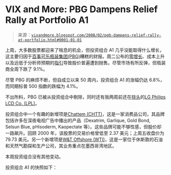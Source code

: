 <!--yml

类别：未分类

日期：2024-05-18 18:45:03

-->

# VIX and More: PBG Dampens Relief Rally at Portfolio A1

> 来源：[`vixandmore.blogspot.com/2008/02/pgb-dampens-relief-rally-at-portfolio.html#0001-01-01`](http://vixandmore.blogspot.com/2008/02/pgb-dampens-relief-rally-at-portfolio.html#0001-01-01)

上周，大多数股票都迎来了喘息的机会，但投资组合 A1 几乎没能取得什么增长，这主要归因于[百事可乐瓶装集团(PBG)](http://finance.google.com/finance?q=pbg)糟糕的财报。周二公布的[零增长](http://biz.yahoo.com/ap/080129/pepsi_bottling_group_mover.html?.v=2)、成本上升以及远低于分析师预期的[指引](http://www.reuters.com/article/marketsNews/idUKBNG3399520080130?rpc=44)导致股价普遍遭到抛售。尽管市场有所反弹，但瓶装商全周下跌了 9.1%。

尽管 PBG 的麻烦不断，但自成立以来 50 周内，投资组合 A1 的涨幅仍达 6.8%，而同期标普 500 指数的跌幅为 4.1%。

不出所料，PBG 已被从投资组合中剔除，同时还有我两周前还在[挠头](http://vixandmore.blogspot.com/2008/01/portfolio-a1-falls-as-mosaics-run-comes.html)的[LG Philips LCD Co. (LPL)](http://finance.google.com/finance?q=lpl)。

投资组合中一个有趣的新增项是[Chattem (CHTT)](http://finance.google.com/finance?q=chtt)，这是一家消费品公司，其品牌包括许多在深夜电视广告中播出的产品（Dexatrim, Garlique, Gold Bond, Selsun Blue, pHisoderm, Kaopectate 等）。这些品牌可能不够性感，但股价却一路飙升。回顾 2000 年，该股票的交易价格曾低至 2.37 美元；上周五收盘价为 79.73 美元。另一个新增项是[W&T Offshore (WTI)](http://finance.google.com/finance?q=wti)，这是一家位于休斯敦的石油和天然气勘探和生产公司，其业务重点在<place st="on">墨西哥湾地区</place>。

本周投资组合没有其他变动。

投资组合 A1 的快照如下：
